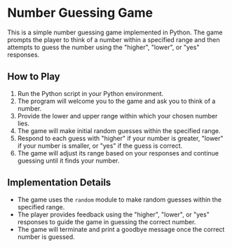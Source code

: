 # Number Guessing Game

This is a simple number guessing game implemented in Python. The game prompts the player to think of a number within a specified range and then attempts to guess the number using the "higher", "lower", or "yes" responses.

## How to Play

1. Run the Python script in your Python environment.
2. The program will welcome you to the game and ask you to think of a number.
3. Provide the lower and upper range within which your chosen number lies.
4. The game will make initial random guesses within the specified range.
5. Respond to each guess with "higher" if your number is greater, "lower" if your number is smaller, or "yes" if the guess is correct.
6. The game will adjust its range based on your responses and continue guessing until it finds your number.

## Implementation Details

- The game uses the `random` module to make random guesses within the specified range.
- The player provides feedback using the "higher", "lower", or "yes" responses to guide the game in guessing the correct number.
- The game will terminate and print a goodbye message once the correct number is guessed.
